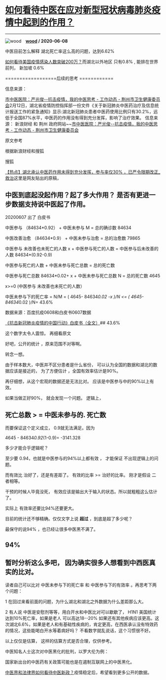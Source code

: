 # [如何看待中医在应对新型冠状病毒肺炎疫情中起到的作用？](https://www.zhihu.com/answer/1272039249)

-------------------------------------------------------------------------

![wood](https://pic3.zhimg.com/da8e974dc.jpg?source=1940ef5c "wood")&emsp;**[wood](https://www.zhihu.com/people/wood-77-87) / 2020-06-08**

中医目前怎么解释  湖北死亡率这么高的问题，达到6.62%

[如何看待美国疫情感染人数突破200万？](https://www.zhihu.com/question/399956653/answer/1271994161)而湖北以外地区 只有0.8% , 能排在世界前列，   新加坡 0.6%

==================后续的思考 ============

信息来源：

[市中医医院：严光俊--抗击疫情，我的中医思考 - 工作动态 - 荆州市卫生健康委员会](https://link.zhihu.com/?target=http%3A//wjw.jingzhou.gov.cn/xwzx/gzdt/202002/t20200219_457226.shtml)2月12日，湖北省疫情防控指挥部一份文件《关于新冠肺炎中医药治疗及信息统计报送工作的紧急通知》显示:湖北新冠肺炎患者中医药使用比例只有30.2%，远低于全国87%水平，中医药的作用没有得到充分发挥，影响了治疗效果。 信息来源： 新浪财经 和 荆州 政府网站~~[市中医医院：严光俊--抗击疫情，我的中医思考 - 工作动态 - 荆州市卫生健康委员会](https://link.zhihu.com/?target=http%3A//wjw.jingzhou.gov.cn/xwzx/gzdt/202002/t20200219_457226.shtml)


原文参考

根据新浪财经和搜狐




搜狐

[【热点】湖北承认中医药作用未得到充分发挥，参与率仅30% ，已严令限期改正_救治](https://link.zhihu.com/?target=https%3A//www.sohu.com/a/372934403_488272)这里是网友贴出的原稿，



## 中医到底起没起作用？起了多大作用？ 是否有更进一步数据支持说中医起了作用。

20200607 出了 白皮书

中医参与 （84634*0.92） + 中医未参与 M = 总的确诊数   84634

中医改善治愈 （84634*0.9）  +    中医未参与治愈  = 总的治愈数 	79865

中医参与 未改善也未死亡的人数 x + 中医参与死亡的人数  = 中医参与后未改善的人数 84634*(0.92-0.9)

中医参与死亡的人数 +  中医未参与死亡总数 =  总的死亡数

中医参与死亡总数 84634*0.02+  x    +   中医未参与死亡总数 N  = 总的死亡数  4645

x&gt;=0 (中医参与 未改善也未死亡的人数）

中医未参与下的死亡率  =  N/M  = ( 4645- 84634*0.02 -x )/N &lt;= ( 4645- 84634*0.02   )/N= 43.6%

数据来源：百度抗疫0608和白皮书0607数据

[《抗击新冠肺炎疫情的中国行动》白皮书（全文）](https://link.zhihu.com/?target=http%3A//www.scio.gov.cn/zfbps/32832/Document/1681801/1681801.htm)## 43.6%

这个数字太令人震惊。 再细看原文



好吧，公开的统计 ，原来范围不对等啊。

转念一想。

由于样本数大，中医并不区分患者是什么省份， 可以认为全国的数据和湖北的数据应该是接近的， 为了方便估计 ，全国有效率估计是90%。

再仔细想，从这个宏观的数据还是无法比对。  应该是中医参与中的90%以上有效。

如果当做正好90%， 就会发现一个问题。 逻辑上，

## 死亡总数 &gt; = 中医未参与的. 死亡数

而要保证这个定义成立，  0.9就无法满足。因为

4645 - 84634*0.92*(1-0.9)=  -3141.328

多少才能合乎逻辑呢？

至少要 0.94，也就是中医参与的94%以上都有效 ， 才能保证 不出现逻辑上的问题。

而有效比 治好了，还是有差距了。 有效的比率 &gt;=  治好的比率。  刚才是假设 二者相等。

干预的时候人毕竟没死， 有效应该是输出大于输入的状态。所以就粗粗这么估计了。

实际上 有效率还要比94%还要更大。


目前的统计还不够精确。仅仅文字上说 **超过** ，到底是超了多少呢？

最保守的说94% ，也已经让很多中医黑不满了。

## 94%

## 暂时分析这么多吧， 因为确实很多人想看到中西医真实的比对。



读者自己可以比对  中医未参与下的死亡率 和 中医参与下的有效率  。再思考下两个问题：

1 在回过来看前面的问题，为什么湖北和湖北之外数据为什么差距那么大。

2 有人说 中医是安慰剂等等，用白开水和中医比对可以歇歇了， H1N1 美国统计达到10%死亡率，如果是老人 可以高达18--20% 如果还有其他疾病应该更高。这次湖北6.6%，如果是老人和有基础性疾病的，肯定更高，在西医承认没有特效药的情况，这些能喝白开水等着病好吗？ 不看数字就乱说话，这个习惯很不好。

以上仅仅是估算， 这样的估算方式是否合理，仅供参考。


中医知名人士这次对中医黑化的批判，以罗大伦为例：

国家新出台的中医药有关政策可能也是在遏制互联网上的中医黑化。

[中医界和法律界如何看待中医新政？](https://www.zhihu.com/question/399161453/answer/1268946905)疫情稳定后，希望看到更多公开的数据。





